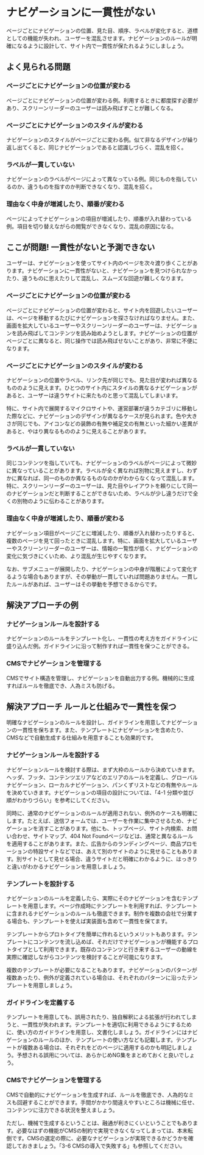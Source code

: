 # ナビゲーションに一貫性がない

ページごとにナビゲーションの位置、見た目、順序、ラベルが変化すると、道標としての機能が失われ、ユーザーを混乱させます。ナビゲーションのルールが明確になるように設計して、サイト内で一貫性が保たれるようにしましょう。

## よく見られる問題

### ページごとにナビゲーションの位置が変わる

ページごとにナビゲーションの位置が変わる例。利用するときに都度探す必要があり、スクリーンリーダーのユーザーは読み飛ばすことが難しくなる。

### ページごとにナビゲーションのスタイルが変わる

ナビゲーションのスタイルがページごとに変わる例。似て非なるデザインが繰り返し出てくると、同じナビゲーションであると認識しづらく、混乱を招く。

### ラベルが一貫していない

ナビゲーションのラベルがページによって異なっている例。同じものを指しているのか、違うものを指すのか判断できなくなり、混乱を招く。

### 理由なく中身が増減したり、順番が変わる

ページによってナビゲーションの項目が増減したり、順番が入れ替わっている例。項目を切り替えながらの閲覧ができなくなり、混乱の原因になる。

## ここが問題! 一貫性がないと予測できない

ユーザーは、ナビゲーションを使ってサイト内のページを次々渡り歩くことがあります。ナビゲーションに一貫性がないと、ナビゲーションを見つけられなかったり、違うものに思えたりして混乱し、スムーズな回遊が難しくなります。

### ページごとにナビゲーションの位置が変わる

ページごとにナビゲーションの位置が変わると、サイト内を回遊したいユーザーは、ページを移動するたびにナビゲーションを探さなければなりません。また、画面を拡大しているユーザーやスクリーンリーダーのユーザーは、ナビゲーションを読み飛ばしてコンテンツを読み始めようとします。ナビゲーションの位置がページごとに異なると、同じ操作では読み飛ばせないことがあり、非常に不便になります。

### ページごとにナビゲーションのスタイルが変わる

ナビゲーションの位置やラベル、リンク先が同じでも、見た目が変われば異なるもののように見えます。ひとつのサイト内にスタイルの異なるナビゲーションがあると、ユーザーは違うサイトに来たものと思って混乱してしまいます。

特に、サイト内で展開するマイクロサイトや、運営部署が違うカテゴリに移動した際などに、ナビゲーションのデザインが異なるケースが見られます。色や大きさが同じでも、アイコンなどの装飾の有無や補足文の有無といった細かい差異があると、やはり異なるもののように見えることがあります。

### ラベルが一貫していない

同じコンテンツを指していても、ナビゲーションのラベルがページによって微妙に異なっていることがあります。ラベルが全く異なれば別物に見えますし、わずかに異なれば、同一のものか異なるものなのかがわからなくなって混乱します。特に、スクリーンリーダーのユーザーは、見た目やレイアウトを頼りにして同一のナビゲーションだと判断することができないため、ラベルが少し違うだけで全くの別物のように伝わることがあります。

### 理由なく中身が増減したり、順番が変わる

ナビゲーション項目がページごとに増減したり、順番が入れ替わったりすると、複数のページを見て回ったときに混乱します。特に、画面を拡大しているユーザーやスクリーンリーダーのユーザーは、情報の一覧性が低く、ナビゲーションの変化に気づきにくいため、より混乱が生じやすくなります。

なお、サブメニューが展開したり、ナビゲーションの中身が階層によって変化するような場合もありますが、その挙動が一貫していれば問題ありません。一貫したルールがあれば、ユーザーはその挙動を予想できるからです。

## 解決アプローチの例

### ナビゲーションルールを設計する

ナビゲーションのルールをテンプレート化し、一貫性の考え方をガイドラインに盛り込んだ例。ガイドラインに沿って制作すれば一貫性を保つことができる。

### CMSでナビゲーションを管理する

CMSでサイト構造を管理し、ナビゲーションを自動出力する例。機械的に生成すればルールを徹底でき、人為ミスも防げる。

## 解決アプローチ ルールと仕組みで一貫性を保つ

明確なナビゲーションのルールを設計し、ガイドラインを用意してナビゲーションの一貫性を保ちます。また、テンプレートにナビゲーションを含めたり、CMSなどで自動生成する仕組みを用意することも効果的です。

### ナビゲーションルールを設計する

ナビゲーションルールを検討する際は、まず大枠のルールから決めていきます。ヘッダ、フッタ、コンテンツエリアなどのエリアのルールを定義し、グローバルナビゲーション、ローカルナビゲーション、パンくずリストなどの有無やルールを決めていきます。ナビゲーションの項目の設計については、「4-1 分類や並び順がわかりづらい」を参考にしてください。

同時に、通常のナビゲーションのルールが適用されない、例外のケースも明確にします。たとえば、送信フォームでは、ユーザーを作業に集中させるため、ナビゲーションを消すことがあります。他にも、トップページ、サイト内検索、お問い合わせ、サイトマップ、404 Not Foundページなどは、通常と異なるルールを適用することがあります。また、広告からのランディングページ、商品プロモーションの特設サイトなどでは、あえて別のサイトのように見せることもあります。別サイトとして見せる場合、違うサイトだと明確にわかるように、はっきりと違いがわかるナビゲーションを用意しましょう。

### テンプレートを設計する

ナビゲーションのルールを定義したら、実際にそのナビゲーションを含むテンプレートを用意します。ページ作成時にテンプレートを利用すれば、テンプレートに含まれるナビゲーションのルールも徹底できます。制作を複数の会社で分業する場合も、テンプレートを使えば実装面も含めて一貫性を保てます。

テンプレートからプロトタイプを簡単に作れるというメリットもあります。テンプレートにコンテンツを流し込めば、それだけでナビゲーションが機能するプロトタイプとして利用できます。既存のコンテンツと行き来するユーザーの動線を実際に確認しながらコンテンツを検討することが可能になります。

複数のテンプレートが必要になることもあります。ナビゲーションのパターンが複数あったり、例外が定義されている場合は、それぞれのパターンに沿ったテンプレートを用意しましょう。

### ガイドラインを定義する

テンプレートを用意しても、誤用されたり、独自解釈による拡張が行われてしまうと、一貫性が失われます。テンプレートを適切に利用できるようにするために、使い方のガイドラインを用意し、文書化しましょう。ガイドラインにはナビゲーションのルールのほか、テンプレートの使い方なども記載します。テンプレートが複数ある場合は、それぞれをどのページに適用するのかも明記しましょう。予想される誤用については、あらかじめNG集をまとめておくと良いでしょう。

### CMSでナビゲーションを管理する

CMSで自動的にナビゲーションを生成すれば、ルールを徹底でき、人為的なミスも回避することができます。手間がかかり間違えやすいところは機械に任せ、コンテンツに注力できる状況を整えましょう。

ただし、機械で生成するということは、融通が利きにくいということでもあります。必要なはずの機能がCMSの制約で実現できなくなってしまっては、本末転倒です。CMSの選定の際に、必要なナビゲーションが実現できるかどうかを確認しておきましょう。「3-6 CMSの導入で失敗する」も参照してください。
